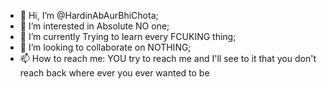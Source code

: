 - 👋 Hi, I’m @HardinAbAurBhiChota;
- 👀 I’m interested in Absolute NO one;
- 🌱 I’m currently Trying to learn every FCUKING thing;
- 💞️ I’m looking to collaborate on NOTHING;
- 📫 How to reach me: YOU try to reach me and I'll see to it that you don't reach back where ever you ever wanted to be

<!---
HardinAbAurBhiChota/HardinAbAurBhiChota is a ✨ special ✨ repository because its `README.md` (this file) appears on your GitHub profile.
You can click the Preview link to take a look at your changes.
--->
